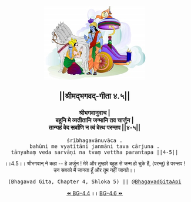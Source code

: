 <center><img src="../../asset/BG.png" alt="#API #bhagavadgitaapi #slok #nodejs #js #api #gitaapi #krishna #hinduism #vedic #ISKCON #shreemadbhagavadgita #technology"/>
<h2>||श्रीमद्‍भगवद्‍-गीता ४.५||</h2>
<h3>श्रीभगवानुवाच |<br/>बहूनि मे व्यतीतानि जन्मानि तव चार्जुन |<br/>तान्यहं वेद सर्वाणि न त्वं वेत्थ परन्तप ||४-५||</h3>
<pre>śrībhagavānuvāca .<br/>bahūni me vyatītāni janmāni tava cārjuna .<br/>tānyahaṃ veda sarvāṇi na tvaṃ vettha parantapa ||4-5||</pre>
<p>।।4.5।। श्रीभगवान् ने कहा -- हे अर्जुन ! मेरे और तुम्हारे बहुत से जन्म हो चुके हैं, (परन्तु) हे परन्तप ! उन सबको मैं जानता हूँ और तुम नहीं जानते।।</p>
<pre>(Bhagavad Gita, Chapter 4, Shloka 5) || <a href="https://twitter.com/bhagavadgitaapi">@BhagavadGitaApi</a></pre><a href="../../4/4">⏪  BG-4.4</a><b>        ।।        </b><a href="../../4/6">BG-4.6  ⏩</a></center></center>